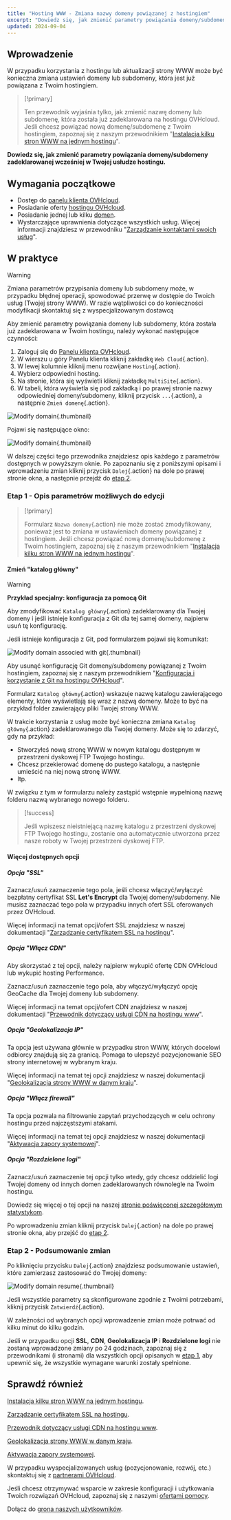 ```yaml
---
title: "Hosting WWW - Zmiana nazwy domeny powiązanej z hostingiem"
excerpt: "Dowiedz się, jak zmienić parametry powiązania domeny/subdomeny zadeklarowanej wcześniej w Twojej usłudze hostingu"
updated: 2024-09-04
---
```


## Wprowadzenie

W przypadku korzystania z hostingu lub aktualizacji strony WWW może być konieczna zmiana ustawień domeny lub subdomeny, która jest już powiązana z Twoim hostingiem.

> [!primary]
>
> Ten przewodnik wyjaśnia tylko, jak zmienić nazwę domeny lub subdomenę, która została już zadeklarowana na hostingu OVHcloud. Jeśli chcesz powiązać nową domenę/subdomenę z Twoim hostingiem, zapoznaj się z naszym przewodnikiem "[Instalacja kilku stron WWW na jednym hostingu](/pages/web_cloud/web_hosting/multisites_configure_multisite)".
>

**Dowiedz się, jak zmienić parametry powiązania domeny/subdomeny zadeklarowanej wcześniej w Twojej usłudze hostingu.**

## Wymagania początkowe

- Dostęp do [panelu klienta OVHcloud](/links/manager).
- Posiadanie oferty [hostingu OVHcloud](/links/web/hosting).
- Posiadanie jednej lub kilku [domen](/links/web/domains).
- Wystarczające uprawnienia dotyczące wszystkich usług. Więcej informacji znajdziesz w przewodniku "[Zarządzanie kontaktami swoich usług](/pages/account_and_service_management/account_information/managing_contacts)".

## W praktyce

> [!warning]
>
> Zmiana parametrów przypisania domeny lub subdomeny może, w przypadku błędnej operacji, spowodować przerwę w dostępie do Twoich usług (Twojej strony WWW). W razie wątpliwości co do konieczności modyfikacji skontaktuj się z wyspecjalizowanym dostawcą
>

Aby zmienić parametry powiązania domeny lub subdomeny, która została już zadeklarowana w Twoim hostingu, należy wykonać następujące czynności:

1. Zaloguj się do [Panelu klienta OVHcloud](/links/manager).
2. W wierszu u góry Panelu klienta kliknij zakładkę `Web Cloud`{.action}.
3. W lewej kolumnie kliknij menu rozwijane `Hosting`{.action}.
4. Wybierz odpowiedni hosting.
5. Na stronie, która się wyświetli kliknij zakładkę `MultiSite`{.action}.
6. W tabeli, która wyświetla się pod zakładką i po prawej stronie nazwy odpowiedniej domeny/subdomeny, kliknij przycisk `...`{.action}, a następnie `Zmień domenę`{.action}.

![Modify domain](/pages/assets/screens/control_panel/product-selection/web-cloud/web-hosting/multisite/modify-domain-2.png){.thumbnail}

Pojawi się następujące okno:

![Modify domain](/pages/assets/screens/control_panel/product-selection/web-cloud/web-hosting/multisite/modify-a-domain-step-1-all-disabled.png){.thumbnail}

W dalszej części tego przewodnika znajdziesz opis każdego z parametrów dostępnych w powyższym oknie. Po zapoznaniu się z poniższymi opisami i wprowadzeniu zmian kliknij przycisk `Dalej`{.action} na dole po prawej stronie okna, a następnie przejdź do [etap 2](#step2).

### Etap 1 - Opis parametrów możliwych do edycji <a name="step1"></a>

> [!primary]
>
> Formularz `Nazwa domeny`{.action} nie może zostać zmodyfikowany, ponieważ jest to zmiana w ustawieniach domeny powiązanej z hostingiem. Jeśli chcesz powiązać nową domenę/subdomenę z Twoim hostingiem, zapoznaj się z naszym przewodnikiem "[Instalacja kilku stron WWW na jednym hostingu](/pages/web_cloud/web_hosting/multisites_configure_multisite)".
>

#### Zmień "katalog główny"

> [!warning]
> **Przykład specjalny: konfiguracja za pomocą Git**
>
> Aby zmodyfikować `Katalog główny`{.action} zadeklarowany dla Twojej domeny i jeśli istnieje konfiguracja z Git dla tej samej domeny, najpierw usuń tę konfigurację.
>
> Jeśli istnieje konfiguracja z Git, pod formularzem pojawi się komunikat:
>
> ![Modify domain associed with git](/pages/assets/screens/control_panel/product-selection/web-cloud/web-hosting/multisite/modify-a-domain-step-1-all-disabled-git-message.png){.thumbnail}
>
> Aby usunąć konfigurację Git domeny/subdomeny powiązanej z Twoim hostingiem, zapoznaj się z naszym przewodnikiem "[Konfiguracja i korzystanie z Git na hostingu OVHcloud](/pages/web_cloud/web_hosting/git_integration_webhosting)".
>

Formularz `Katalog główny`{.action} wskazuje nazwę katalogu zawierającego elementy, które wyświetlają się wraz z nazwą domeny. Może to być na przykład folder zawierający pliki Twojej strony WWW.

W trakcie korzystania z usług może być konieczna zmiana `Katalog główny`{.action} zadeklarowanego dla Twojej domeny. Może się to zdarzyć, gdy na przykład:

- Stworzyłeś nową stronę WWW w nowym katalogu dostępnym w przestrzeni dyskowej FTP Twojego hostingu.
- Chcesz przekierować domenę do pustego katalogu, a następnie umieścić na niej nową stronę WWW.
- Itp.

W związku z tym w formularzu należy zastąpić wstępnie wypełnioną nazwę folderu nazwą wybranego nowego folderu.

> [!success]
>
> Jeśli wpiszesz nieistniejącą nazwę katalogu z przestrzeni dyskowej FTP Twojego hostingu, zostanie ona automatycznie utworzona przez nasze roboty w Twojej przestrzeni dyskowej FTP.
>

#### Więcej dostępnych opcji

##### Opcja "SSL"

Zaznacz/usuń zaznaczenie tego pola, jeśli chcesz włączyć/wyłączyć bezpłatny certyfikat SSL **Let's Encrypt** dla Twojej domeny/subdomeny. Nie musisz zaznaczać tego pola w przypadku innych ofert SSL oferowanych przez OVHcloud.

Więcej informacji na temat opcji/ofert SSL znajdziesz w naszej dokumentacji "[Zarządzanie certyfikatem SSL na hostingu](/pages/web_cloud/web_hosting/ssl_on_webhosting)".

##### Opcja "Włącz CDN"

Aby skorzystać z tej opcji, należy najpierw wykupić ofertę CDN OVHcloud lub wykupić hosting Performance.

Zaznacz/usuń zaznaczenie tego pola, aby włączyć/wyłączyć opcję GeoCache dla Twojej domeny lub subdomeny.

Więcej informacji na temat opcji/ofert CDN znajdziesz w naszej dokumentacji "[Przewodnik dotyczący usługi CDN na hostingu www](/pages/web_cloud/web_hosting/cdn_how_to_use_cdn)".

##### Opcja "Geolokalizacja IP"

Ta opcja jest używana głównie w przypadku stron WWW, których docelowi odbiorcy znajdują się za granicą. Pomaga to ulepszyć pozycjonowanie SEO strony internetowej w wybranym kraju.

Więcej informacji na temat tej opcji znajdziesz w naszej dokumentacji "[Geolokalizacja strony WWW w danym kraju](/pages/web_cloud/web_hosting/multisites_geolocation)".

##### Opcja "Włącz firewall"

Ta opcja pozwala na filtrowanie zapytań przychodzących w celu ochrony hostingu przed najczęstszymi atakami.

Więcej informacji na temat tej opcji znajdziesz w naszej dokumentacji "[Aktywacja zapory systemowej](/pages/web_cloud/web_hosting/multisites_activating_application_firewall)".

##### Opcja "Rozdzielone logi"

Zaznacz/usuń zaznaczenie tej opcji tylko wtedy, gdy chcesz oddzielić logi Twojej domeny od innych domen zadeklarowanych równolegle na Twoim hostingu.

Dowiedz się więcej o tej opcji na naszej [stronie poświęconej szczegółowym statystykom](/links/web/hosting-traffic-analysis).

Po wprowadzeniu zmian kliknij przycisk `Dalej`{.action} na dole po prawej stronie okna, aby przejść do [etap 2](#step2).

### Etap 2 - Podsumowanie zmian <a name="step2"></a>

Po kliknięciu przycisku `Dalej`{.action} znajdziesz podsumowanie ustawień, które zamierzasz zastosować do Twojej domeny:

![Modify domain resume](/pages/assets/screens/control_panel/product-selection/web-cloud/web-hosting/multisite/modify-domain-step2.png){.thumbnail}

Jeśli wszystkie parametry są skonfigurowane zgodnie z Twoimi potrzebami, kliknij przycisk `Zatwierdź`{.action}.

W zależności od wybranych opcji wprowadzenie zmian może potrwać od kilku minut do kilku godzin.

Jeśli w przypadku opcji **SSL**, **CDN**, **Geolokalizacja IP** i **Rozdzielone logi** nie zostaną wprowadzone zmiany po 24 godzinach, zapoznaj się z przewodnikami (i stronami) dla wszystkich opcji opisanych w [etap 1](#step1), aby upewnić się, że wszystkie wymagane warunki zostały spełnione.

## Sprawdź również

[Instalacja kilku stron WWW na jednym hostingu](/pages/web_cloud/web_hosting/multisites_configure_multisite).

[Zarządzanie certyfikatem SSL na hostingu](/pages/web_cloud/web_hosting/ssl_on_webhosting).

[Przewodnik dotyczący usługi CDN na hostingu www](/pages/web_cloud/web_hosting/cdn_how_to_use_cdn).

[Geolokalizacja strony WWW w danym kraju](/pages/web_cloud/web_hosting/multisites_geolocation).

[Aktywacja zapory systemowej](/pages/web_cloud/web_hosting/multisites_activating_application_firewall).
 
W przypadku wyspecjalizowanych usług (pozycjonowanie, rozwój, etc.) skontaktuj się z [partnerami OVHcloud](/links/partner).
 
Jeśli chcesz otrzymywać wsparcie w zakresie konfiguracji i użytkowania Twoich rozwiązań OVHcloud, zapoznaj się z naszymi [ofertami pomocy](/links/support).
 
Dołącz do [grona naszych użytkowników](/links/community).